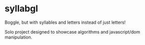 syllabgl
========
Boggle, but with syllables and letters instead of just letters!

Solo project designed to showcase algorithms and javascript/dom manipulation.

